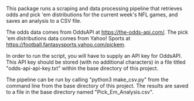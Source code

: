 This package runs a scraping and data processing pipeline that retrieves odds and pick 'em distributions for the current week's NFL games, and saves an analysis to a CSV file.


The odds data comes from OddsAPI at https://the-odds-api.com/. The pick 'em distributions data comes from Yahoo! Sports at https://football.fantasysports.yahoo.com/pickem.


In order to run the script, you will have to supply an API key for OddsAPI. This API key should be stored (with no additional characters) in a file titled "odds-api-api-key.txt" within the base directory of this project.


The pipeline can be run by calling "python3 make_csv.py" from the command line from the base directory of this project. The results are saved to a file in the base directory named "Pick_Em_Analysis.csv".

